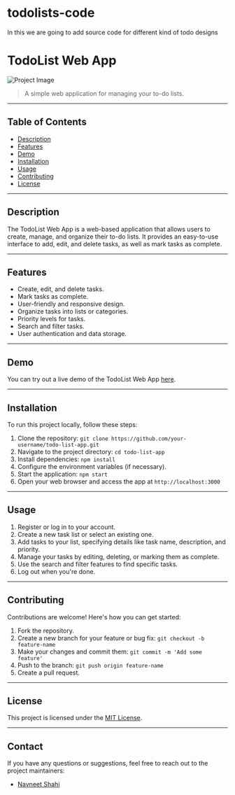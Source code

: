 # todolists-code
In this we are going to add source code for different kind of todo designs
# TodoList Web App

![Project Image](/todolists-code/todolist-1/project-ss.png)

> A simple web application for managing your to-do lists.

---

## Table of Contents

- [Description](#description)
- [Features](#features)
- [Demo](#demo)
- [Installation](#installation)
- [Usage](#usage)
- [Contributing](#contributing)
- [License](#license)

---

## Description

The TodoList Web App is a web-based application that allows users to create, manage, and organize their to-do lists. It provides an easy-to-use interface to add, edit, and delete tasks, as well as mark tasks as complete.

---

## Features

- Create, edit, and delete tasks.
- Mark tasks as complete.
- User-friendly and responsive design.
- Organize tasks into lists or categories.
- Priority levels for tasks.
- Search and filter tasks.
- User authentication and data storage.

---

## Demo

You can try out a live demo of the TodoList Web App [here](https://github.com/navneetshahi14/todolists-code.git).


---

## Installation

To run this project locally, follow these steps:

1. Clone the repository: `git clone https://github.com/your-username/todo-list-app.git`
2. Navigate to the project directory: `cd todo-list-app`
3. Install dependencies: `npm install`
4. Configure the environment variables (if necessary).
5. Start the application: `npm start`
6. Open your web browser and access the app at `http://localhost:3000`

---

## Usage

1. Register or log in to your account.
2. Create a new task list or select an existing one.
3. Add tasks to your list, specifying details like task name, description, and priority.
4. Manage your tasks by editing, deleting, or marking them as complete.
5. Use the search and filter features to find specific tasks.
6. Log out when you're done.

---

## Contributing

Contributions are welcome! Here's how you can get started:

1. Fork the repository.
2. Create a new branch for your feature or bug fix: `git checkout -b feature-name`
3. Make your changes and commit them: `git commit -m 'Add some feature'`
4. Push to the branch: `git push origin feature-name`
5. Create a pull request.

---

## License

This project is licensed under the [MIT License](license-url).

---

## Contact

If you have any questions or suggestions, feel free to reach out to the project maintainers:

- [Navneet Shahi](mailto:navneet.shahi2004@gmial.com)
